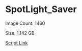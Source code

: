 # SpotLight_Saver

Image Count: 1460

Size: 1.142 GB

[Script Link](https://github.com/liuyal/Archive/blob/master/Python/Utilities/Miscellaneous/spotlight_saver.py)